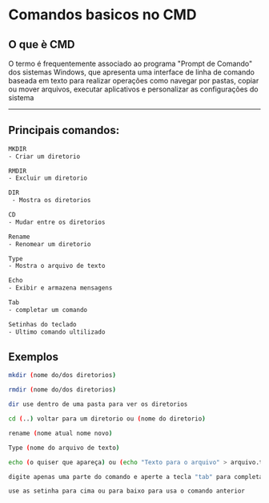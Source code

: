 # Comandos basicos no CMD

## O que è CMD
O termo é frequentemente associado ao programa "Prompt de Comando" dos sistemas Windows, que apresenta uma interface de linha de comando baseada em texto para realizar operações como navegar por pastas, copiar ou mover arquivos, executar aplicativos e personalizar as configurações do sistema

---

## Principais comandos:
```bash
MKDIR
- Criar um diretorio
 ```
 ```bash
 RMDIR
 - Excluir um diretorio
``` 
```bash
DIR
 - Mostra os diretorios
```
  ```bash
CD
- Mudar entre os diretorios
```    
```bash
Rename
- Renomear um diretorio
```
```bash
Type
- Mostra o arquivo de texto
```
```bash
Echo
- Exibir e armazena mensagens
```
```bash
Tab 
- completar um comando
```
```bash
Setinhas do teclado
- Ultimo comando ultilizado
```
## Exemplos

```bash
mkdir (nome do/dos diretorios)
```
 
 ```bash
 rmdir (nome do/dos diretorios)
 ```
 
```bash
dir use dentro de uma pasta para ver os diretorios
 ```
   
  ```bash
cd (..) voltar para um diretorio ou (nome do diretorio)
 ```
    
```bash
rename (nome atual nome novo)
 ```

```bash
Type (nome do arquivo de texto)
 ```

```bash
echo (o quiser que apareça) ou (echo "Texto para o arquivo" > arquivo.txt) 
 ```

```bash
digite apenas uma parte do comando e aperte a tecla "tab" para completar o comando
 ```

```bash
use as setinha para cima ou para baixo para usa o comando anterior
```




























